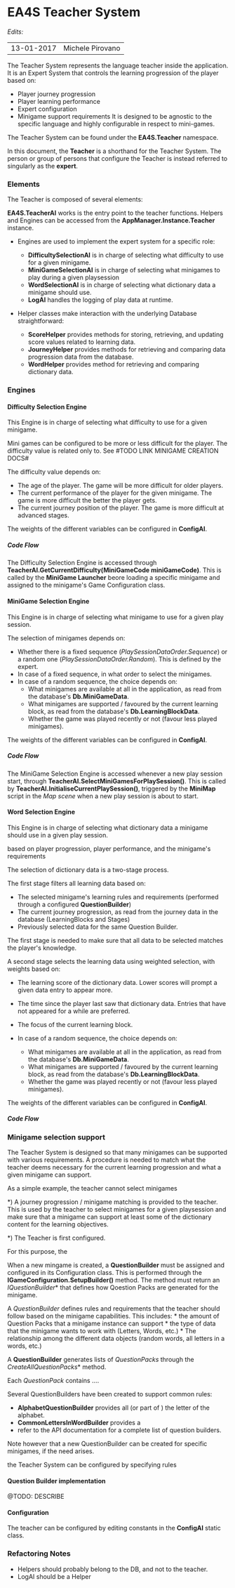 EA4S Teacher System
===============

*Edits:*

<table>
  <tr>
    <td>13-01-2017</td>
    <td>Michele Pirovano</td>
  </tr>
</table>

The Teacher System represents the language teacher inside the application.
It is an Expert System that controls the learning progression of the player based on:
  * Player journey progression
  * Player learning performance
  * Expert configuration
  * Minigame support requirements
It is designed to be agnostic to the specific language and highly configurable in respect to mini-games.

The Teacher System can be found under the **EA4S.Teacher** namespace.

In this document, the **Teacher** is a shorthand for the Teacher System.
The person or group of persons that configure the Teacher is instead referred to 
 singularly as the **expert**.
 

### Elements

The Teacher is composed of several elements:

**EA4S.TeacherAI** works is the entry point to the teacher functions. Helpers and Engines can be accessed from the **AppManager.Instance.Teacher** instance.
 
 * Engines are used to implement the expert system for a specific role:
	* **DifficultySelectionAI** is in charge of selecting what difficulty to use for a given minigame.
	* **MiniGameSelectionAI** is in charge of selecting what minigames to play during a given playsession
	* **WordSelectionAI** is in charge of selecting what dictionary data a minigame should use.  
	* **LogAI** handles the logging of play data at runtime.
	
 * Helper classes make interaction with the underlying Database straightforward:
    * **ScoreHelper** provides methods for storing, retrieving, and updating score values related to learning data.
	* **JourneyHelper** provides methods for retrieving and comparing data progression data from the database.
	* **WordHelper** provides method for retrieving and comparing dictionary data.

### Engines

#### Difficulty Selection Engine

This Engine is in charge of selecting what difficulty to use for a given minigame.

Mini games can be configured to be more or less difficult for the player.
 The difficulty value is related only to.
  See #TODO LINK MINIGAME CREATION DOCS#
 
The difficulty value depends on:
 * The age of the player. The game will be more difficult for older players.
 * The current performance of the player for the given minigame. The game is more difficult the better the player gets.
 * The current journey position of the player. The game is more difficult at advanced stages.
 
The weights of the different variables can be configured in **ConfigAI**.

##### Code Flow

The Difficulty Selection Engine is accessed through **TeacherAI.GetCurrentDifficulty(MiniGameCode miniGameCode)**.
 This is called by the **MiniGame Launcher** beore loading a specific minigame
  and assigned to the minigame's Game Configuration class.
 
 
#### MiniGame Selection Engine

This Engine is in charge of selecting what minigame to use for a given play session.

The selection of minigames depends on:
 * Whether there is a fixed sequence (*PlaySessionDataOrder.Sequence*) or a random one (*PlaySessionDataOrder.Random*). This is defined by the expert.
 * In case of a fixed sequence, in what order to select the minigames.
 * In case of a random sequence, the choice depends on:
	* What minigames are available at all in the application, as read from the database's **Db.MiniGameData**.
	* What minigames are supported / favoured by the current learning block, as read from the database's **Db.LearningBlockData**.
	* Whether the game was played recently or not (favour less played minigames).
 
The weights of the different variables can be configured in **ConfigAI**.


##### Code Flow
 
The MiniGame Selection Engine is accessed whenever a new play session start,
 through **TeacherAI.SelectMiniGamesForPlaySession()**.
 This is called by **TeacherAI.InitialiseCurrentPlaySession()**,
  triggered by the **MiniMap** script in the *Map scene* when a new 
   play session is about to start.
   
 

#### Word Selection Engine

This Engine is in charge of selecting what dictionary data a minigame should use in a given play session.

 based on player progression, player performance, and the minigame's requirements

The selection of dictionary data is a two-stage process.

The first stage filters all learning data based on:
 * The selected minigame's learning rules and requirements (performed through a configured **QuestionBuilder**)
 * The current journey progression, as read from the journey data in the database (LearningBlocks and Stages)
 * Previously selected data for the same Question Builder.
 
The first stage is needed to make sure that all data to be selected matches
 the player's knowledge.
 
A second stage selects the learning data using weighted selection,
 with weights based on:
 * The learning score of the dictionary data. Lower scores will prompt a given data entry to appear more.
 * The time since the player last saw that dictionary data. Entries that have not appeared for a while are preferred.
 * The focus of the current learning block.
 
 * In case of a random sequence, the choice depends on:
	* What minigames are available at all in the application, as read from the database's **Db.MiniGameData**.
	* What minigames are supported / favoured by the current learning block, as read from the database's **Db.LearningBlockData**.
	* Whether the game was played recently or not (favour less played minigames).
 
The weights of the different variables can be configured in **ConfigAI**.


##### Code Flow
 
### Minigame selection support

The Teacher System is designed so that many minigames can be supported with various requirements.
A procedure is needed to match what the teacher deems necessary for the current learning progression and what a given minigame can support.

As a simple example, the teacher cannot select minigames  


 *) A journey progression / minigame matching is provided to the teacher. This is used by the teacher to select minigames for a given playsession and make sure that a minigame can support at least some of the dictionary content for the learning objectives.
 
 *) The Teacher is first configured.
 

For this purpose, the 

When a new mingame is created, a **QuestionBuilder** must be assigned and configured in its Configuration class.
This is performed through the **IGameConfiguration.SetupBuilder()** method. The method must return an *IQuestionBuilder** that defines
 how Qoestion Packs are generated for the minigame.
 
A *QuestionBuilder* defines rules and requirements that the teacher should follow based on the minigame capabilities.
This includes:
	* the amount of Question Packs that a minigame instance can support
	* the type of data that the minigame wants to work with (Letters, Words, etc.)
	* The relationship among the different data objects (random words, all letters in a words, etc.)
	
A **QuestionBuilder** generates lists of *QuestionPacks* through the *CreateAllQuestionPacks** method.


Each *QuestionPack* contains ....

Several QuestionBuilders have been created to support common rules:
 * **AlphabetQuestionBuilder** provides all (or part of ) the letter of the alphabet.
 * **CommonLettersInWordBuilder** provides a 
 * refer to the API documentation for a complete list of question builders.

Note however that a new QuestionBuilder can be created for specific minigames, if the need arises.
 
the Teacher System can be configured by specifying rules

#### Question Builder implementation

@TODO: DESCRIBE



#### Configuration

The teacher can be configured by editing constants in the **ConfigAI** static class.

### Refactoring Notes

 * Helpers should probably belong to the DB, and not to the teacher.
 * LogAI should be a Helper
